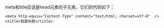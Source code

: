meta和title应该是head元素的子元素，它们的代码如下：    

    <meta http-equiv="Content-Type" content="text/html; charset=utf-8"  />
    <title>我是标题</title>
    
